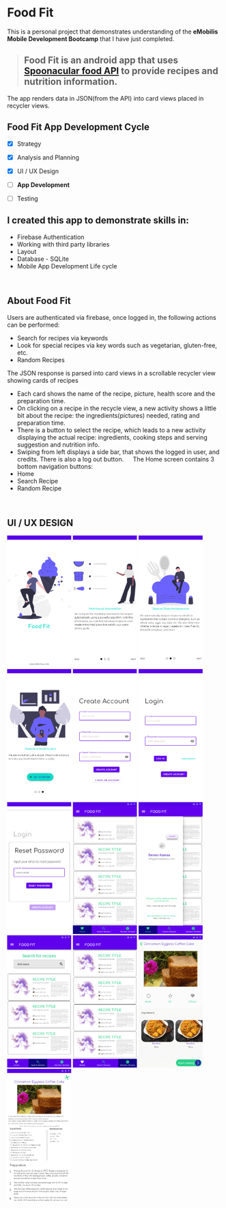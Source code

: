 # Food Fit

This is a personal project that demonstrates understanding of the <b>eMobilis Mobile Development Bootcamp</b> that I have just completed.

> ## Food Fit is an android app that uses [Spoonacular food API](https://spoonacular.com/food-api) to provide recipes and nutrition information.

The app renders data in JSON(from the API) into card views placed in recycler views.
<br/>
## Food Fit App Development Cycle
- [x] Strategy
- [x] Analysis and Planning
- [x] UI / UX Design
- [ ] <b>App Development</b>
- [ ] Testing


## I created this app to demonstrate skills in:
* Firebase Authentication
* Working with third party libraries
* Layout
* Database - SQLite
* Mobile App Development Life cycle
<br/>

## About Food Fit
Users are authenticated via firebase, once logged in, the following actions can be performed:
*	Search for recipes via keywords
*	Look for special recipes via key words such as vegetarian, gluten-free, etc.
*   Random Recipes

The JSON response is parsed into card views in a scrollable recycler view showing cards of recipes
*	Each card shows the name of the recipe, picture, health score and the preparation time.
*	On clicking on a recipe in the recycle view, a new activity shows a little bit about the recipe: the ingredients(pictures) needed, rating and preparation time.
*	There is a button to select the recipe, which leads to a new activity displaying the actual recipe: ingredients,  cooking steps and serving suggestion and nutrition info.
*	Swiping from left displays a side bar, that shows the logged in user, and credits. There is also a log out button.
 
The Home screen contains 3 bottom navigation buttons:
*	Home
*	Search Recipe
*	Random Recipe
<br/>

## UI / UX DESIGN
<p float="left">
<img src="app_designs\Splash Screen.png" width="150" />
<img src="app_designs\What the app is all about screen 1.png" width="150" />
<img src="app_designs\What the app is all about screen 2.png" width="150" />
<img src="app_designs\What the app is all about screen 3.png" width="150" />
<img src="app_designs\create account.png" width="150" />
<img src="app_designs\Login Screen.png" width="150" />
<img src="app_designs\reset password- fragment.png" width="150" />
<img src="app_designs\Home Screen.png" width="150" />
<img src="app_designs\side bar.png" width="150" />
<img src="app_designs\Search Recipe.png" width="150" />
<img src="app_designs\Random recipes.png" width="150" />
<img src="app_designs\Recipe overview.png" width="150" />
<img src="app_designs\Recipe view.png" width="150" />
</p>


